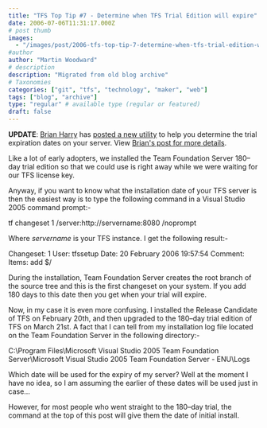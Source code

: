 ```yaml
---
title: "TFS Top Tip #7 - Determine when TFS Trial Edition will expire"
date: 2006-07-06T11:31:17.000Z
# post thumb
images:
  - "/images/post/2006-tfs-top-tip-7-determine-when-tfs-trial-edition-will-expire.jpg"
#author
author: "Martin Woodward"
# description
description: "Migrated from old blog archive"
# Taxonomies
categories: ["git", "tfs", "technology", "maker", "web"]
tags: ["blog", "archive"]
type: "regular" # available type (regular or featured)
draft: false
---
```


**UPDATE**: [Brian Harry](http://blogs.msdn.com/bharry/) has [posted a new utility](http://blogs.msdn.com/bharry/archive/2006/08/23/714412.aspx) to help you determine the trial expiration dates on your server. View [Brian's post for more details](http://blogs.msdn.com/bharry/archive/2006/08/23/714412.aspx).

Like a lot of early adopters, we installed the Team Foundation Server 180–day trial edition so that we could use is right away while we were waiting for our TFS license key.

Anyway, if you want to know what the installation date of your TFS server is then the easiest way is to type the following command in a Visual Studio 2005 command prompt:-

tf changeset 1 /server:http://servername:8080 /noprompt

Where _servername_ is your TFS instance. I get the following result:-

Changeset: 1
User: tfssetup
Date: 20 February 2006 19:57:54
Comment:
Items:
add $/

During the installation, Team Foundation Server creates the root branch of the source tree and this is the first changeset on your system. If you add 180 days to this date then you get when your trial will expire.

Now, in my case it is even more confusing. I installed the Release Candidate of TFS on February 20th, and then upgraded to the 180–day trial edition of TFS on March 21st. A fact that I can tell from my installation log file located on the Team Foundation Server in the following directory:-

C:\Program Files\Microsoft Visual Studio 2005 Team Foundation Server\Microsoft Visual Studio 2005 Team Foundation Server - ENU\Logs

Which date will be used for the expiry of my server? Well at the moment I have no idea, so I am assuming the earlier of these dates will be used just in case…

However, for most people who went straight to the 180–day trial, the command at the top of this post will give them the date of initial install.
